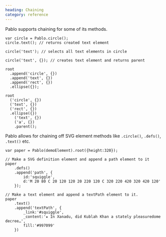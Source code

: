 ```yaml
--- 
heading: Chaining
category: reference
---
```



Pablo supports chaining for some of its methods.

    var circle = Pablo.circle();
    circle.text(); // returns created text element

    circle('text'); // selects all text elements in circle

    circle('text', {}); // creates text element and returns parent
        
    root
      .append('circle', {})
      .append('text', {})
      .append('rect', {})
      .ellipse({});

    root
      ('circle', {})
      ('text', {})
      ('rect', {})
      .ellipse({})
        ('text', {})
        ('a', {})
        .parent();

Pablo allows for chaining off SVG element methods like `.circle()`, `.defs()`, 
`.text()` etc.

    var paper = Pablo(demoElement).root({height:320});

    // Make a SVG definition element and append a path element to it
    paper
        .defs()
        .append('path', {
            id:'squiggle',
            d:'M 20 80 C 20 120 120 20 220 120 C 320 220 420 320 420 120'
        });

    // Make a text element and append a textPath element to it.
    paper
        .text()
        .append('textPath', {
            _link:'#squiggle',
            _content:'★ In Xanadu, did Kublah Khan a stately pleasuredome decree…',
            fill:'#997099'
        })